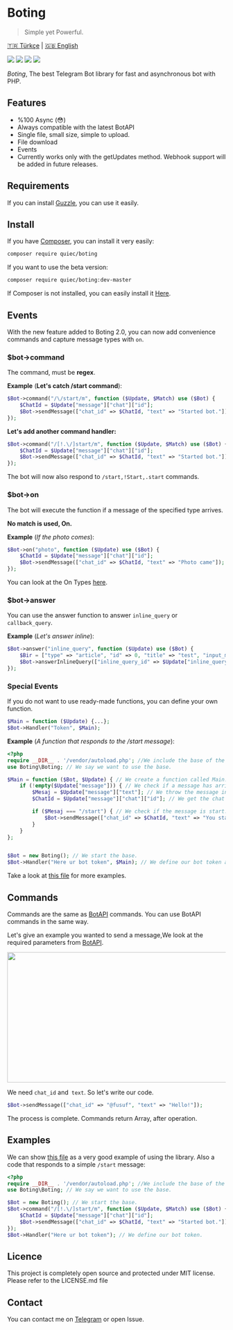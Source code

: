 # Boting
> Simple yet Powerful.

[🇹🇷 Türkçe](https://github.com/Quiec/Boting/blob/master/README-tr.md) | [🇬🇧 English](https://github.com/Quiec/Boting/blob/master/README.md)

![](https://img.shields.io/packagist/dt/quiec/boting) ![](https://img.shields.io/packagist/l/quiec/boting) ![](https://img.shields.io/packagist/php-v/quiec/boting) ![](https://img.shields.io/packagist/v/quiec/boting)


_Boting_, The best Telegram Bot library for fast and asynchronous bot with PHP.

## Features
* %100 Async (😳)
* Always compatible with the latest BotAPI
* Single file, small size, simple to upload.
* File download
* Events
* Currently works only with the getUpdates method. Webhook support will be added in future releases. 
## Requirements
If you can install [Guzzle](http://docs.guzzlephp.org/en/stable/overview.html#requirements), you can use it easily.

## Install
If you have [Composer](https://getcomposer.org/download/), you can install it very easily:

``` sh
composer require quiec/boting
```

If you want to use the beta version:

``` sh
composer require quiec/boting:dev-master
```

If Composer is not installed, you can easily install it [Here](https://getcomposer.org/download/).

## Events
With the new feature added to Boting 2.0, you can now add convenience commands and capture message types with `on`.
### $bot->command
The command, must be **regex**.

**Example** (__Let's catch /start command__):

```php
$Bot->command("/\/start/m", function ($Update, $Match) use ($Bot) {
    $ChatId = $Update["message"]["chat"]["id"]; 
    $Bot->sendMessage(["chat_id" => $ChatId, "text" => "Started bot."]);
});
```
**Let's add another command handler:**
```php
$Bot->command("/[!.\/]start/m", function ($Update, $Match) use ($Bot) {
    $ChatId = $Update["message"]["chat"]["id"]; 
    $Bot->sendMessage(["chat_id" => $ChatId, "text" => "Started bot."]);
});
```
The bot will now also respond to `/start,!Start,.start` commands.

### $bot->on
The bot will execute the function if a message of the specified type arrives.

**No match is used, On.**

**Example** (_If the photo comes_):
```php
$Bot->on("photo", function ($Update) use ($Bot) {
    $ChatId = $Update["message"]["chat"]["id"]; 
    $Bot->sendMessage(["chat_id" => $ChatId, "text" => "Photo came"]);
});
```
You can look at the On Types [here](https://core.telegram.org/bots/api#message).

### $bot->answer
You can use the answer function to answer `inline_query` or` callback_query`.

**Example** (_Let's answer inline_):
```php
$Bot->answer("inline_query", function ($Update) use ($Bot) {
    $Bir = ["type" => "article", "id" => 0, "title" => "test", "input_message_content" => ["message_text" => "This bot created by Boting..."]];
    $Bot->answerInlineQuery(["inline_query_id" => $Update["inline_query"]["id"], "results" => json_encode([$Bir])]);    
});
```

### Special Events
If you do not want to use ready-made functions, you can define your own function.
```php
$Main = function ($Update) {...};
$Bot->Handler("Token", $Main);
```

**Example** (_A function that responds to the /start message_):
```php
<?php
require __DIR__ . '/vendor/autoload.php'; //We include the base of the bot.
use Boting\Boting; // We say we want to use the base.

$Main = function ($Bot, $Update) { // We create a function called Main.
    if (!empty($Update["message"])) { // We check if a message has arrived.
        $Mesaj = $Update["message"]["text"]; // We throw the message into the variable.
        $ChatId = $Update["message"]["chat"]["id"]; // We get the chat id to send messages.

        if ($Mesaj === "/start") { // We check if the message is start.
            $Bot->sendMessage(["chat_id" => $ChatId, "text" => "You started the bot."]); // We use the sendMessage function.
        }
    }
};


$Bot = new Boting(); // We start the base.
$Bot->Handler("Here ur bot token", $Main); // We define our bot token and function.
```

Take a look at [this file](https://github.com/Quiec/Boting/blob/master/example.php) for more examples.
## Commands
Commands are the same as [BotAPI](https://core.telegram.org/bots/api) commands. You can use BotAPI commands in the same way.

Let's give an example you wanted to send a message,We look at the required parameters from [BotAPI](https://core.telegram.org/bots/api#sendmessage).

<img src="https://i.hizliresim.com/CVaBQE.png" width=600 height=300>

We need `chat_id` and` text`. So let's write our code.

```php
$Bot->sendMessage(["chat_id" => "@fusuf", "text" => "Hello!"]);
```

The process is complete.
Commands return Array, after operation.

## Examples
We can show [this file](https://github.com/Quiec/Boting/blob/master/example.php) as a very good example of using the library.
Also a code that responds to a simple `/start` message:

```php
<?php
require __DIR__ . '/vendor/autoload.php'; //We include the base of the bot.
use Boting\Boting; // We say we want to use the base.

$Bot = new Boting(); // We start the base.
$Bot->command("/[!.\/]start/m", function ($Update, $Match) use ($Bot) {
    $ChatId = $Update["message"]["chat"]["id"]; 
    $Bot->sendMessage(["chat_id" => $ChatId, "text" => "Started bot."]);
});
$Bot->Handler("Here ur bot token"); // We define our bot token.
```

## Licence
This project is completely open source and protected under MIT license. Please refer to the LICENSE.md file


## Contact
You can contact me on [Telegram](https://t.me/fusuf) or open Issue.
